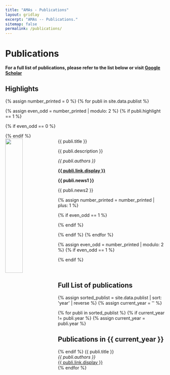 ```yaml
---
title: "AMAs - Publications"
layout: gridlay
excerpt: "AMAs -- Publications."
sitemap: false
permalink: /publications/
---
```



# Publications

**For a full list of publications, please refer to the list below or visit [Google Scholar](https://scholar.google.com/citations?user=tY66SMIAAAAJ&hl)**

## Highlights

{% assign number_printed = 0 %}
{% for publi in site.data.publist %}

{% assign even_odd = number_printed | modulo: 2 %}
{% if publi.highlight == 1 %}

{% if even_odd == 0 %}
<div class="row">
{% endif %}

<div class="col-sm-6 clearfix">
 <div class="well">
  <pubtit>{{ publi.title }}</pubtit>
  <img src="{{ site.url }}{{ site.baseurl }}/images/pubpic/{{ publi.image }}" class="img-responsive" width="33%" style="float: left" />
  <p>{{ publi.description }}</p>
  <p><em>{{ publi.authors }}</em></p>
  <p><strong><a href="{{ publi.link.url }}">{{ publi.link.display }}</a></strong></p>
  <p class="text-danger"><strong> {{ publi.news1 }}</strong></p>
  <p> {{ publi.news2 }}</p>
 </div>
</div>

{% assign number_printed = number_printed | plus: 1 %}

{% if even_odd == 1 %}
</div>
{% endif %}

{% endif %}
{% endfor %}

{% assign even_odd = number_printed | modulo: 2 %}
{% if even_odd == 1 %}
</div>
{% endif %}

<p> &nbsp; </p>


## Full List of publications

{% assign sorted_publist = site.data.publist | sort: 'year' | reverse %}
{% assign current_year = '' %}

{% for publi in sorted_publist %}
  {% if current_year != publi.year %}
    {% assign current_year = publi.year %}
    <h2>Publications in {{ current_year }}</h2>
  {% endif %}
  {{ publi.title }} <br />
  <em>{{ publi.authors }}</em><br /><a href="{{ publi.link.url }}">{{ publi.link.display }}</a><br />
{% endfor %}
